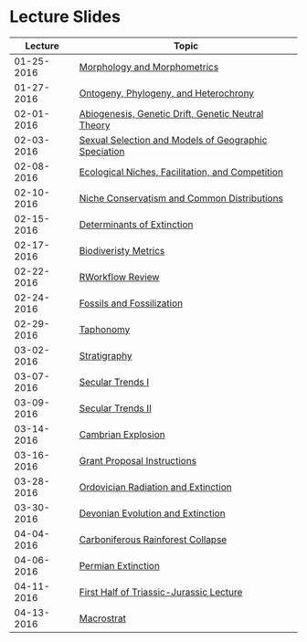 # Lecture Slides

Lecture | Topic
----- | -----
01-25-2016 | [Morphology and Morphometrics](http://teststrata.geology.wisc.edu/teachPaleobiology/LectureSlides/Morphometrics01252016.pdf)
01-27-2016 | [Ontogeny, Phylogeny, and Heterochrony](http://teststrata.geology.wisc.edu/teachPaleobiology/LectureSlides/OntogenyPhylogenyHeterochrony012172016.pdf)
02-01-2016 | [Abiogenesis, Genetic Drift, Genetic Neutral Theory](http://teststrata.geology.wisc.edu/teachPaleobiology/LectureSlides/Abiogenesis02012016.pdf)
02-03-2016 | [Sexual Selection and Models of Geographic Speciation](http://teststrata.geology.wisc.edu/teachPaleobiology/LectureSlides/SexualSelection02032016.pdf)
02-08-2016 | [Ecological Niches, Facilitation, and Competition](http://teststrata.geology.wisc.edu/teachPaleobiology/LectureSlides/EcologicalNiches02082016.pdf)
02-10-2016 | [Niche Conservatism and Common Distributions](http://teststrata.geology.wisc.edu/teachPaleobiology/LectureSlides/CommonDistributions02102016.pdf)
02-15-2016 | [Determinants of Extinction](http://teststrata.geology.wisc.edu/teachPaleobiology/LectureSlides/ExtinctionRisk02152016.pdf)
02-17-2016 | [Biodiveristy Metrics](http://teststrata.geology.wisc.edu/teachPaleobiology/LectureSlides/Biodiversity02172016.pdf)
02-22-2016 | [RWorkflow Review](http://teststrata.geology.wisc.edu/teachPaleobiology/LectureSlides/RWorkflow.pdf)
02-24-2016 | [Fossils and Fossilization](http://teststrata.geology.wisc.edu/teachPaleobiology/LectureSlides/Fossils02242016.pdf)
02-29-2016 | [Taphonomy](http://teststrata.geology.wisc.edu/teachPaleobiology/LectureSlides/Taphonomy02292016.pdf)
03-02-2016 | [Stratigraphy](http://teststrata.geology.wisc.edu/teachPaleobiology/LectureSlides/Stratigraphy03022016.pdf)
03-07-2016 | [Secular Trends I](http://teststrata.geology.wisc.edu/teachPaleobiology/LectureSlides/SecularTrends03072016.pdf)
03-09-2016 | [Secular Trends II](http://teststrata.geology.wisc.edu/teachPaleobiology/LectureSlides/SecularTrends03092016.pdf)
03-14-2016 | [Cambrian Explosion](http://teststrata.geology.wisc.edu/teachPaleobiology/LectureSlides/CambrianExplosion06142016.pdf)
03-16-2016 | [Grant Proposal Instructions](http://teststrata.geology.wisc.edu/teachPaleobiology/LectureSlides/GrantProposalInstruction03162016.pdf)
03-28-2016 | [Ordovician Radiation and Extinction](http://teststrata.geology.wisc.edu/teachPaleobiology/LectureSlides/Ordovician03282016.pdf) 
03-30-2016 | [Devonian Evolution and Extinction](http://teststrata.geology.wisc.edu/teachPaleobiology/LectureSlides/Devonian03302016.pdf)
04-04-2016 | [Carboniferous Rainforest Collapse](http://teststrata.geology.wisc.edu/teachPaleobiology/LectureSlides/Carboniferous04042016.pdf)
04-06-2016 | [Permian Extinction](http://teststrata.geology.wisc.edu/teachPaleobiology/LectureSlides/Permian04062016.pdf)
04-11-2016 | [First Half of Triassic-Jurassic Lecture](http://teststrata.geology.wisc.edu/teachPaleobiology/LectureSlides/FirstHalfTriassic04112016.pdf)
04-13-2016 | [Macrostrat](http://teststrata.geology.wisc.edu/teachPaleobiology/LectureSlides/Macrostrat04132016.pdf)
